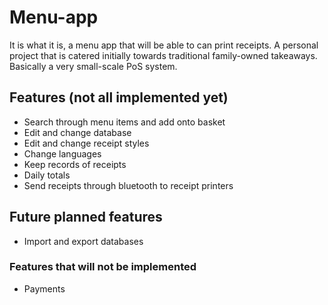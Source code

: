 # Menu-app

It is what it is, a menu app that will be able to can print receipts.
A personal project that is catered initially towards traditional family-owned takeaways.
Basically a very small-scale PoS system.

## Features (not all implemented yet)

- Search through menu items and add onto basket
- Edit and change database
- Edit and change receipt styles
- Change languages
- Keep records of receipts
- Daily totals
- Send receipts through bluetooth to receipt printers 


## Future planned features

- Import and export databases


### Features that will not be implemented

- Payments
